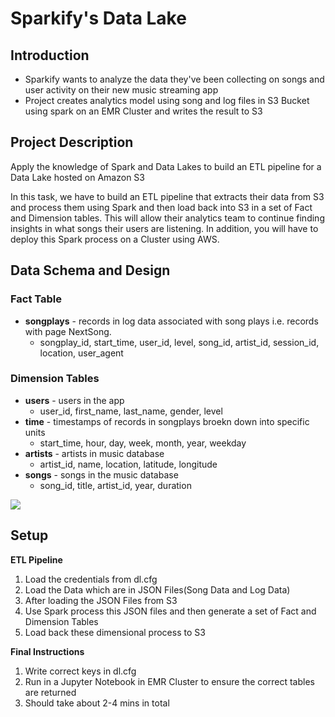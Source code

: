 # Sparkify's Data Lake
## Introduction
- Sparkify wants to analyze the data they've been collecting on songs and user activity on their new music streaming app
- Project creates analytics model using song and log files in S3 Bucket using spark on an EMR Cluster and writes the result to S3

## Project Description
Apply the knowledge of Spark and Data Lakes to build an ETL pipeline for a Data Lake hosted on Amazon S3

In this task, we have to build an ETL pipeline that extracts their data from S3 and process them using Spark and then load back into S3 in a set of Fact and Dimension tables. This will allow their analytics team to continue finding insights in what songs their users are listening. In addition, you will have to deploy this Spark process on a Cluster using AWS.
## Data Schema and Design
### Fact Table
- **songplays** - records in log data associated with song plays i.e. records with page NextSong.
  - songplay_id, start_time, user_id, level, song_id, artist_id, session_id, location, user_agent
 
 ### Dimension Tables
 - **users** - users in the app
   - user_id, first_name, last_name, gender, level
  - **time** - timestamps of records in songplays broekn down into specific units
    - start_time, hour, day, week, month, year, weekday
 - **artists** - artists in music database
   - artist_id, name, location, latitude, longitude
  - **songs** - songs in the music database
    - song_id, title, artist_id, year, duration
   
 ![](https://udacity-reviews-uploads.s3.us-west-2.amazonaws.com/_attachments/33760/1586916755/Song_ERD.png)

## Setup
**ETL Pipeline**

1.  Load the credentials from dl.cfg
2.  Load the Data which are in JSON Files(Song Data and Log Data)
3.  After loading the JSON Files from S3 
4.  Use Spark process this JSON files and then generate a set of Fact and Dimension Tables
5.  Load back these dimensional process to S3

**Final Instructions**

1.  Write correct keys in dl.cfg
2.  Run in a Jupyter Notebook in EMR Cluster to ensure the correct tables are returned
3.  Should take about 2-4 mins in total